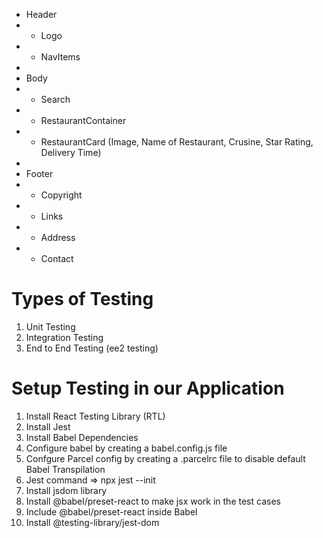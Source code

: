 -   Header
-   -   Logo
-   -   NavItems
-
-   Body
-   -   Search
-   -   RestaurantContainer
-   -   RestaurantCard (Image, Name of Restaurant, Crusine, Star Rating, Delivery Time)
-
-   Footer
-   -   Copyright
-   -   Links
-   -   Address
-   -   Contact

# Types of Testing

1. Unit Testing
2. Integration Testing
3. End to End Testing (ee2 testing)

# Setup Testing in our Application

1. Install React Testing Library (RTL)
2. Install Jest
3. Install Babel Dependencies
4. Configure babel by creating a babel.config.js file
5. Confgure Parcel config by creating a .parcelrc file to disable default Babel Transpilation
6. Jest command => npx jest --init
7. Install jsdom library
8. Install @babel/preset-react to make jsx work in the test cases
9. Include @babel/preset-react inside Babel
10. Install @testing-library/jest-dom
